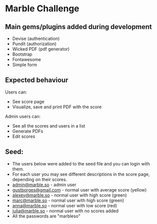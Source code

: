 # Marble Challenge

## Main gems/plugins added during development
- Devise (authentication)
- Pundit (authorization)
- Wicked PDF (pdf generator)
- Bootstrap
- Fontawesome
- Simple form

## Expected behaviour
Users can:
- See score page
- Visualize, save and print PDF with the score

Admin users can:
- See all the scores and users in a list
- Generate PDFs
- Edit scores

## Seed:
- The users below were added to the seed file and you can login with them.
- For each user you may see different descriptions in the score page, depending on their scores.
- admin@marble.so - admin user
- gustborges@gmail.com - normal user with average score (yellow)
- alexey@marble.so - normal user with high score (green)
- marc@marble.so - normal user with high score (green)
- anna@marble.so - normal user with low score (red)
- julia@marble.so - normal user with no scores added
- All the passwords are "marbleso"



